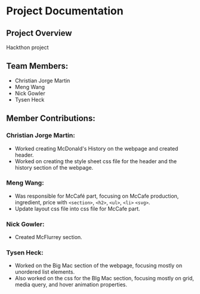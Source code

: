 # Project Documentation

## Project Overview
Hackthon project

## Team Members:

-   Christian Jorge Martin
-   Meng Wang
-   Nick Gowler
-   Tysen Heck

## Member Contributions:

### Christian Jorge Martin:

-   Worked creating McDonald's History on the webpage and created header.
-   Worked on creating the style sheet css file for the header and the history section of the webpage.

### Meng Wang:

-   Was responsible for McCafé part, focusing on McCafe production, ingredient, price with `<section>`, `<h2>`, `<ul>`, `<li>` `<svg>`.
-   Update layout css file into css file for McCafe part.

### Nick Gowler:

-   Created McFlurrey section.

### Tysen Heck:

-   Worked on the Big Mac section of the webpage, focusing mostly on unordered list elements.
-   Also worked on the css for the BIg Mac section, focusing mostly on grid, media query, and hover animation properties.